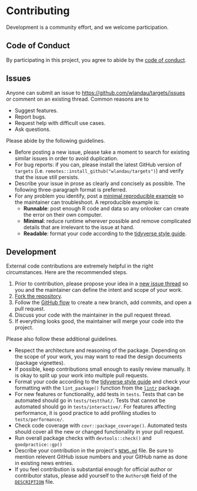 # Contributing

Development is a community effort, and we welcome participation.

## Code of Conduct

By participating in this project, you agree to abide by the [code of conduct](https://github.com/wlandau/targets/blob/master/CODE_OF_CONDUCT.md).

## Issues

Anyone can submit an issue to <https://github.com/wlandau/targets/issues> or comment on an existing thread. Common reasons are to

* Suggest features.
* Report bugs.
* Request help with difficult use cases.
* Ask questions.

Please abide by the following guidelines.

* Before posting a new issue, please take a moment to search for existing similar issues in order to avoid duplication.
* For bug reports: if you can, please install the latest GitHub version of `targets` (i.e. `remotes::install_github("wlandau/targets")`) and verify that the issue still persists.
* Describe your issue in prose as clearly and concisely as possible. The following three-paragraph format is preferred.
* For any problem you identify, post a [minimal reproducible example](https://www.tidyverse.org/help/) so the maintainer can troubleshoot. A reproducible example is:
    * **Runnable**: post enough R code and data so any onlooker can create the error on their own computer.
    * **Minimal**: reduce runtime wherever possible and remove complicated details that are irrelevant to the issue at hand.
    * **Readable**: format your code according to the [tidyverse style guide](https://style.tidyverse.org/).

## Development

External code contributions are extremely helpful in the right circumstances. Here are the recommended steps.

1. Prior to contribution, please propose your idea in a [new issue thread](https://github.com/wlandau/targets/issues) so you and the maintainer can define the intent and scope of your work.
2. [Fork the repository](https://help.github.com/articles/fork-a-repo/).
3. Follow the [GitHub flow](https://guides.github.com/introduction/flow/index.html) to create a new branch, add commits, and open a pull request.
4. Discuss your code with the maintainer in the pull request thread.
5. If everything looks good, the maintainer will merge your code into the project.

Please also follow these additional guidelines.

* Respect the architecture and reasoning of the package. Depending on the scope of your work, you may want to read the design documents (package vignettes).
* If possible, keep contributions small enough to easily review manually. It is okay to split up your work into multiple pull requests.
* Format your code according to the [tidyverse style guide](https://style.tidyverse.org/) and check your formatting with the `lint_package()` function from the [`lintr`](https://github.com/jimhester/lintr) package.
* For new features or functionality, add tests in `tests`. Tests that can be automated should go in `tests/testthat/`. Tests that cannot be automated should go in `tests/interactive/`. For features affecting performance, it is good practice to add profiling studies to `tests/performance/`.
* Check code coverage with `covr::package_coverage()`. Automated tests should cover all the new or changed functionality in your pull request.
* Run overall package checks with `devtools::check()` and `goodpractice::gp()`
* Describe your contribution in the project's [`NEWS.md`](https://github.com/wlandau/targets/blob/master/NEWS.md) file. Be sure to mention relevent GitHub issue numbers and your GitHub name as done in existing news entries.
* If you feel contribution is substantial enough for official author or contributor status, please add yourself to the `Authors@R` field of the [`DESCRIPTION`](https://github.com/wlandau/targets/blob/master/DESCRIPTION) file.
